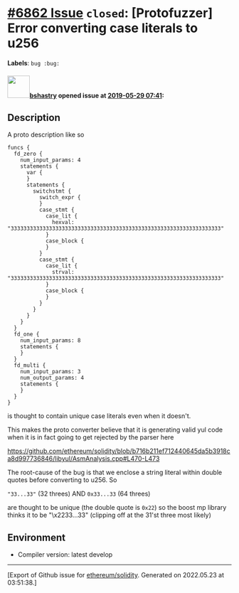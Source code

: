 # [\#6862 Issue](https://github.com/ethereum/solidity/issues/6862) `closed`: [Protofuzzer] Error converting case literals to u256
**Labels**: `bug :bug:`


#### <img src="https://avatars.githubusercontent.com/u/2388185?v=4" width="50">[bshastry](https://github.com/bshastry) opened issue at [2019-05-29 07:41](https://github.com/ethereum/solidity/issues/6862):

<!--## Prerequisites

- First, many thanks for taking part in the community. We really appreciate that.
- We realize there is a lot of information requested here. We ask only that you do your best to provide as much information as possible so we can better help you.
- Support questions are better asked in one of the following locations:
	- [Solidity chat](https://gitter.im/ethereum/solidity)
	- [Stack Overflow](https://ethereum.stackexchange.com/)
- Ensure the issue isn't already reported.
- The issue should be reproducible with the latest solidity version; however, this isn't a hard requirement and being reproducible with an older version is sufficient.
-->

## Description

A proto description like so

```
funcs {
  fd_zero {
    num_input_params: 4
    statements {
      var {
      }
      statements {
        switchstmt {
          switch_expr {
          }
          case_stmt {
            case_lit {
              hexval: "333333333333333333333333333333333333333333333333333333333333333333"
            }
            case_block {
            }
          }
          case_stmt {
            case_lit {
              strval: "333333333333333333333333333333333333333333333333333333333333333333"
            }
            case_block {
            }
          }
        }
      }
    }
  }
  fd_one {
    num_input_params: 8
    statements {
    }
  }
  fd_multi {
    num_input_params: 3
    num_output_params: 4
    statements {
    }
  }
}
```

is thought to contain unique case literals even when it doesn't.

This makes the proto converter believe that it is generating valid yul code when it is in fact going to get rejected by the parser here

https://github.com/ethereum/solidity/blob/b716b211ef712440645da5b3918ca8d997736846/libyul/AsmAnalysis.cpp#L470-L473

<!--Please shortly describe the bug you have found, and what you expect instead.-->

The root-cause of the bug is that we enclose a string literal within double quotes before converting to u256. So

`"33...33"` (32 threes) AND `0x33...33` (64 threes)

are thought to be unique (the double quote is `0x22`) so the boost mp library thinks it to be "\x2233...33" (clipping off at the 31'st three most likely)

## Environment

- Compiler version: latest develop




-------------------------------------------------------------------------------



[Export of Github issue for [ethereum/solidity](https://github.com/ethereum/solidity). Generated on 2022.05.23 at 03:51:38.]
